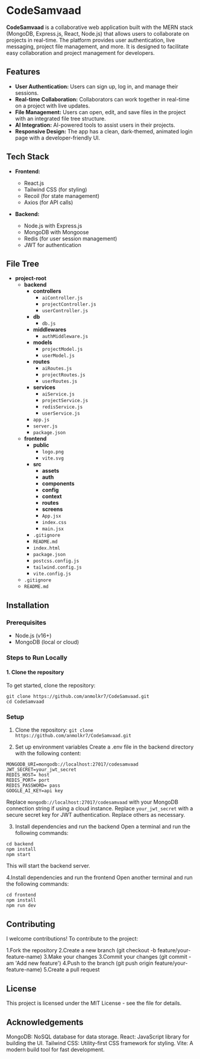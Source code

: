 # CodeSamvaad

**CodeSamvaad** is a collaborative web application built with the MERN stack (MongoDB, Express.js, React, Node.js) that allows users to collaborate on projects in real-time. The platform provides user authentication, live messaging, project file management, and more. It is designed to facilitate easy collaboration and project management for developers.

## Features

- **User Authentication:** Users can sign up, log in, and manage their sessions.
- **Real-time Collaboration:** Collaborators can work together in real-time on a project with live updates.
- **File Management:** Users can open, edit, and save files in the project with an integrated file tree structure.
- **AI Integration:** AI-powered tools to assist users in their projects.
- **Responsive Design:** The app has a clean, dark-themed, animated login page with a developer-friendly UI.

## Tech Stack

- **Frontend:**
  - React.js
  - Tailwind CSS (for styling)
  - Recoil (for state management)
  - Axios (for API calls)

- **Backend:**
  - Node.js with Express.js
  - MongoDB with Mongoose
  - Redis (for user session management)
  - JWT for authentication

## File Tree
- **project-root**
  - **backend**
    - **controllers**
      - `aiController.js`
      - `projectController.js`
      - `userController.js`
    - **db**
      - `db.js`
    - **middlewares**
      - `authMiddleware.js`
    - **models**
      - `projectModel.js`
      - `userModel.js`
    - **routes**
      - `aiRoutes.js`
      - `projectRoutes.js`
      - `userRoutes.js`
    - **services**
      - `aiService.js`
      - `projectService.js`
      - `redisService.js`
      - `userService.js`
    - `app.js`
    - `server.js`
    - `package.json`
  - **frontend**
    - **public**
      - `logo.png`
      - `vite.svg`
    - **src**
      - **assets**
      - **auth**
      - **components**
      - **config**
      - **context**
      - **routes**
      - **screens**
      - `App.jsx`
      - `index.css`
      - `main.jsx`
    - `.gitignore`
    - `README.md`
    - `index.html`
    - `package.json`
    - `postcss.config.js`
    - `tailwind.config.js`
    - `vite.config.js`
  - `.gitignore`
  - `README.md`

## Installation

### Prerequisites

- Node.js (v16+)
- MongoDB (local or cloud)

### Steps to Run Locally

#### 1. Clone the repository

To get started, clone the repository:

```
git clone https://github.com/anmolkr7/CodeSamvaad.git
cd CodeSamvaad 
```
### Setup

1. Clone the repository:
   `git clone https://github.com/anmolkr7/CodeSamvaad.git`

2. Set up environment variables
Create a .env file in the backend directory with the following content:
```
MONGODB_URI=mongodb://localhost:27017/codesamvaad
JWT_SECRET=your_jwt_secret
REDIS_HOST= host
REDIS_PORT= port
REDIS_PASSWORD= pass
GOOGLE_AI_KEY=api key
```
Replace `mongodb://localhost:27017/codesamvaad` with your MongoDB connection string if using a cloud instance.
Replace `your_jwt_secret` with a secure secret key for JWT authentication.
Replace others as necessary.

3. Install dependencies and run the backend
Open a terminal and run the following commands:
```
cd backend
npm install
npm start
```
This will start the backend server.

4.Install dependencies and run the frontend
Open another terminal and run the following commands:
```
cd frontend
npm install
npm run dev
```
## Contributing
I welcome contributions! To contribute to the project:

1.Fork the repository
2.Create a new branch (git checkout -b feature/your-feature-name)
3.Make your changes
3.Commit your changes (git commit -am 'Add new feature')
4.Push to the branch (git push origin feature/your-feature-name)
5.Create a pull request

## License
This project is licensed under the MIT License - see the  file for details.

## Acknowledgements
MongoDB: NoSQL database for data storage.
React: JavaScript library for building the UI.
Tailwind CSS: Utility-first CSS framework for styling.
Vite: A modern build tool for fast development.

